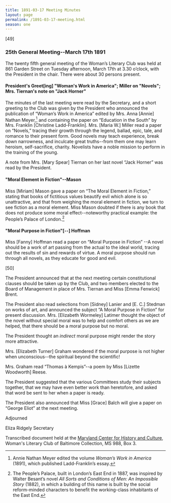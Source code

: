 ```yaml
---
title: 1891-03-17 Meeting Minutes
layout: page
permalink: /1891-03-17-meeting.html
season: one
---
```

[49]

### 25th General Meeting--March 17th 1891

The twenty fifth general meeting of the Woman’s Literary Club was held at 861 Garden Street on Tuesday afternoon, March 17th at 3.30 o’clock, with the President in the chair. There were about 30 persons present.

#### President's Greet[ing] "Woman's Work in America"; Miller on "Novels"; Mrs. Tiernan's note on "Jack Horner"

The minutes of the last meeting were read by the Secretary, and a short greeting to the Club was given by the President who announced the publication of “Woman’s Work in America” edited by Mrs. Anna [Annie] Nathan Meyer,[^meyer] and containing the paper on “Education in the South” by Mrs. Franklin [Christine Ladd-Franklin]. Mrs. [Maria W.] Miller read a paper on “Novels,” tracing their growth through the legend, ballad, epic, tale, and romance to their present form. Good novels may teach experience, break down narrowness, and inculcate great truths--from them one may learn heroism, self-sacrifice, charity. Novelists have a noble mission to perform in the training of the young.

[^meyer]: Annie Nathan Meyer edited the volume _Woman’s Work in America_ (1891), which published Ladd-Franklin’s essay. 

A note from Mrs. [Mary Spear] Tiernan on her last novel “Jack Horner” was read by the President.

#### "Moral Element in Fiction"--Mason

Miss [Miriam] Mason gave a paper on “The Moral Element in Fiction,” stating that books of fictitious values beautify evil which alone is so unattractive, and that from weighing the moral element in fiction, we turn to see fiction as a moral element. Miss Mason doubted if there is any book that does not produce some moral effect--noteworthy practical example: the People’s Palace of London.[^besant]

[^besant]: The People’s Palace, built in London’s East End in 1887, was inspired by Walter Besant’s novel _All Sorts and Conditions of Men: An Impossible Story_ (1882), in which a building of this name is built by the social reform-minded characters to benefit the working-class inhabitants of the East End. 

#### "Moral Purpose in Fiction"[--] Hoffman

Miss [Fanny] Hoffman read a paper on “Moral Purpose in Fiction” --A novel should be a work of art passing from the actual to the ideal world, tracing out the results of sin and rewards of virtue. A moral purpose should run through all novels, as they educate for good and evil.

[50]

The President announced that at the next meeting certain constitutional clauses should be taken up by the Club, and two members elected to the Board of Management in place of Mrs. Tiernan and Miss [Emma Fenwick] Brent.

The President also read selections from [Sidney] Lanier and [E. C.] Stedman on works of art, and announced the subject “A Moral Purpose in Fiction” for present discussion. Mrs. [Elizabeth Wormeley] Latimer thought the object of the novel without special moral was to help and comfort others as we are helped, that there should be a moral purpose but no moral.

The President thought an _indirect_ moral purpose might render the story more attractive.

Mrs. [Elizabeth Turner] Graham wondered if the moral purpose is not higher when unconscious--the spiritual beyond the scientific!

Mrs. Graham read “Thomas à Kempis”--a poem by Miss [Lizette Woodworth] Reese.

The President suggested that the various Committees study their subjects together, that we may have even better work than heretofore, and asked that word be sent to her when a paper is ready.

The President also announced that Miss [Grace] Balch will give a paper on “George Eliot” at the next meeting.

Adjourned

Eliza Ridgely
Secretary

Transcribed document held at the [Maryland Center for History and Culture](http://mdhs.org/), Woman's Literary Club of Baltimore Collection, MS 988, Box 3. 